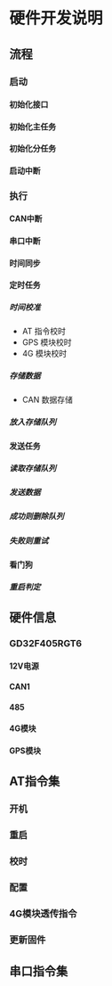 # 硬件开发说明

## 流程

### 启动

#### 初始化接口

#### 初始化主任务

#### 初始化分任务

#### 启动中断

### 执行

#### CAN中断

#### 串口中断

#### 时间同步

#### 定时任务

##### 时间校准

- AT 指令校时
- GPS 模块校时
- 4G 模块校时

##### 存储数据

- CAN 数据存储

##### 放入存储队列

#### 发送任务
##### 读取存储队列
##### 发送数据
##### 成功则删除队列
##### 失败则重试

#### 看门狗
##### 重启判定

## 硬件信息

### GD32F405RGT6
#### 12V电源
#### CAN1
#### 485
#### 4G模块
#### GPS模块

## AT指令集

### 开机
### 重启
### 校时
### 配置
### 4G模块透传指令
### 更新固件

## 串口指令集